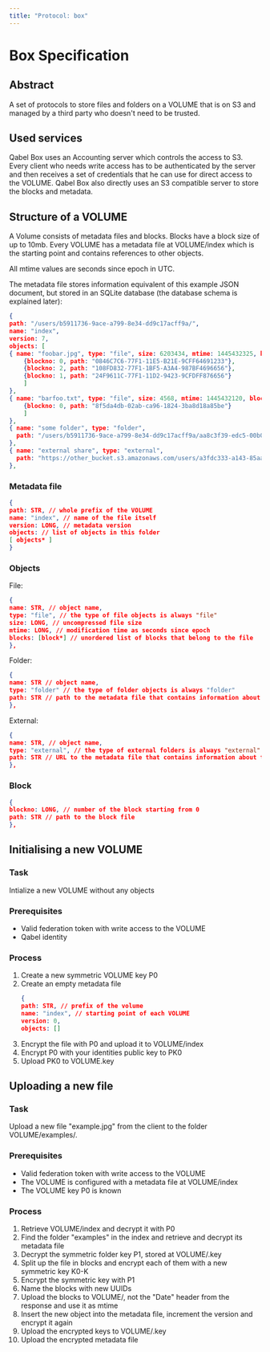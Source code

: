 ```yaml
---
title: "Protocol: box"
---
```

# Box Specification

## Abstract

A set of protocols to store files and folders on a VOLUME that is on S3 and managed by a third party who doesn't need to be trusted.

## Used services

Qabel Box uses an Accounting server which controls the access to S3. Every client who needs write access has to be authenticated by the server and then receives a set of credentials that he can use for direct access to the VOLUME.
Qabel Box also directly uses an S3 compatible server to store the blocks and metadata.

## Structure of a VOLUME

A Volume consists of metadata files and blocks. Blocks have a block size of up to 10mb. Every VOLUME has a metadata file at VOLUME/index which is the starting point and contains references to other objects.

All mtime values are seconds since epoch in UTC.

The metadata file stores information equivalent of this example JSON document, but stored in an SQLite database (the database schema is explained later):

```JSON
{
path: "/users/b5911736-9ace-a799-8e34-dd9c17acff9a/",
name: "index",
version: 7,
objects: [
{ name: "foobar.jpg", type: "file", size: 6203434, mtime: 1445432325, blocks: [
	{blockno: 0, path: "0846C7C6-77F1-11E5-B21E-9CFF64691233"},
	{blockno: 2, path: "108FD832-77F1-1BF5-A3A4-987BF4696656"},
	{blockno: 1, path: "24F9611C-77F1-11D2-9423-9CFDFF876656"}
	]
},
{ name: "barfoo.txt", type: "file", size: 4568, mtime: 1445432120, blocks: [
	{blockno: 0, path: "8f5da4db-02ab-ca96-1824-3ba8d18a85be"}
	]
},
{ name: "some folder", type: "folder",
  path: "/users/b5911736-9ace-a799-8e34-dd9c17acff9a/aa8c3f39-edc5-00b0-ab8b-ba66d05b60db"
},
{ name: "external share", type: "external",
  path: "https://other_bucket.s3.amazonaws.com/users/a3fdc333-a143-85aa-edbf-43adf3ff7315/b6e78ecb-176d-031c-d1d4-eed608ae6e12"
},
```

### Metadata file

```JSON
{
path: STR, // whole prefix of the VOLUME
name: "index", // name of the file itself
version: LONG, // metadata version
objects: // list of objects in this folder
[ objects* ]
}
```

### Objects

File:

```JSON
{
name: STR, // object name,
type: "file", // the type of file objects is always "file"
size: LONG, // uncompressed file size
mtime: LONG, // modification time as seconds since epoch
blocks: [block*] // unordered list of blocks that belong to the file
},
```

Folder:

```JSON
{
name: STR // object name,
type: "folder" // the type of folder objects is always "folder"
path: STR // path to the metadata file that contains information about the folder
},
```

External:

```JSON
{
name: STR, // object name,
type: "external", // the type of external folders is always "external"
path: STR // URL to the metadata file that contains information about the folder
},
```


### Block

```JSON
{
blockno: LONG, // number of the block starting from 0
path: STR // path to the block file
},
```

## Initialising a new VOLUME

### Task

Intialize a new VOLUME without any objects

### Prerequisites

* Valid federation token with write access to the VOLUME
* Qabel identity

### Process

1. Create a new symmetric VOLUME key P0
1. Create an empty metadata file
	```JSON
	{
	path: STR, // prefix of the volume
	name: "index", // starting point of each VOLUME
	version: 0,
	objects: []
	```
1. Encrypt the file with P0 and upload it to VOLUME/index
1. Encrypt P0 with your identities public key to PK0
1. Upload PK0 to VOLUME.key


## Uploading a new file

### Task

Upload a new file "example.jpg" from the client to the folder VOLUME/examples/.

### Prerequisites

* Valid federation token with write access to the VOLUME
* The VOLUME is configured with a metadata file at VOLUME/index
* The VOLUME key P0 is known

### Process

1. Retrieve VOLUME/index and decrypt it with P0
1. Find the folder "examples" in the index and retrieve and decrypt its metadata file
1. Decrypt the symmetric folder key P1, stored at VOLUME/<metadata-file>.key
1. Split up the file in blocks and encrypt each of them with a new symmetric key K0-K<N>
1. Encrypt the symmetric key with P1
1. Name the blocks with new UUIDs
1. Upload the blocks to VOLUME/<uuid>, not the "Date" header from the response and use it as mtime
1. Insert the new object into the metadata file, increment the version and encrypt it again
1. Upload the encrypted keys to VOLUME/<uuid>.key 
1. Upload the encrypted metadata file
